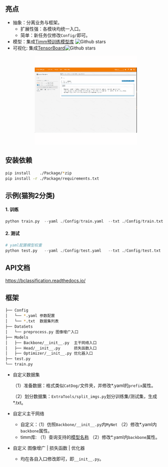 ## 亮点
- 抽象：分离业务与框架。
  - 扩展性强：各模块均统一入口。
  - 简单：新任务仅修改`Config/`即可。
- 模型：集成[Timm预训练模型库](https://github.com/rwightman/pytorch-image-models) ![Github stars](https://img.shields.io/github/stars/rwightman/pytorch-image-models.svg)
- 可视化: 集成[TensorBoard](https://github.com/tensorflow/tensorboard)![Github stars](https://img.shields.io/github/stars/tensorflow/tensorboard.svg)
<div align=center><img src="./Docs/source/imgs/tsdb.gif" ></div>

## 安装依赖

```bash
pip install    ./Package/*zip
pip install -r ./Package/requirements.txt 
```

## 示例(猫狗2分类)

#### 1. 训练

```python
python train.py  --yaml ./Config/train.yaml  --txt ./Config/train.txt
```

#### 2. 测试

```python
# yaml配置模型权重
python test.py   --yaml ./Config/test.yaml   --txt ./Config/test.txt
```

## API文档

https://bclassification.readthedocs.io/



## 框架

```bash
├── Config
│   └── *.yaml 参数配置
│   └── *.txt  数据集列表 
├── DataSets
│   └── preprocess.py 图像增广入口
├── Models
│   ├── Backbone/__init__.py  主干网络入口
│   ├── Head/__init__.py      损失函数入口
│   ├── Optimizer/__init__.py 优化器入口
├── test.py
└── train.py
```

- 自定义数据集

  （1）准备数据：格式类似`CatDog/`文件夹，并修改*.yaml的`prefix`属性。

  （2）划分数据集：`ExtraTools/split_imgs.py`划分训练集/测试集，生成*.txt。

- 自定义主干网络
  - 自定义：（1）仿照`Backbone/__init__.py`内`MyNet` （2）修改*.yaml内`backbone`属性。
  - timm库: （1）查询支持的[模型名称](https://rwightman.github.io/pytorch-image-models/)  （2）修改*.yaml内`backbone`属性。

- 自定义 图像增广 | 损失函数 | 优化器

  - 均在各自入口修改即可，即`__init__.py`。

